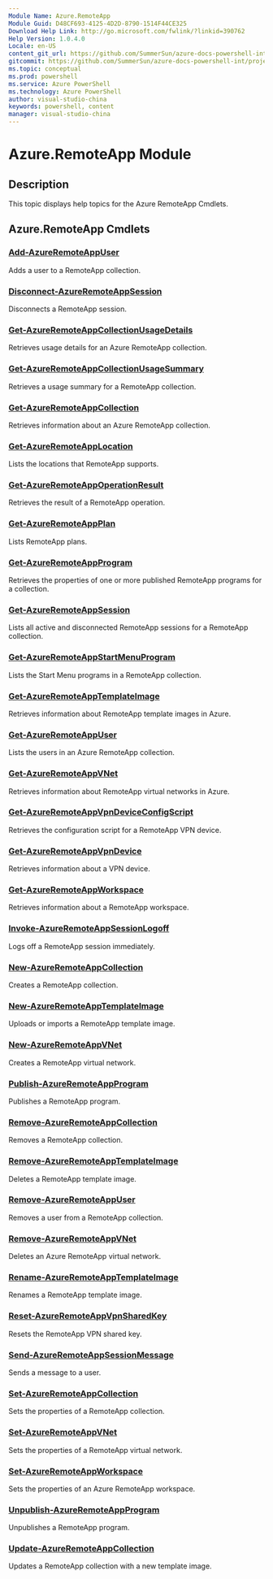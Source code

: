 ```yaml
---
Module Name: Azure.RemoteApp
Module Guid: D48CF693-4125-4D2D-8790-1514F44CE325
Download Help Link: http://go.microsoft.com/fwlink/?linkid=390762
Help Version: 1.0.4.0
Locale: en-US
content_git_url: https://github.com/SummerSun/azure-docs-powershell-int/projects/azure-docs-powershell-int/azureps-cmdlets-docs/ServiceManagement/Azure.RemoteApp/v0.9.8/CmdletMDs/Azure.RemoteApp.md
gitcommit: https://github.com/SummerSun/azure-docs-powershell-int/projects/azure-docs-powershell-int/azureps-cmdlets-docs/ServiceManagement/Azure.RemoteApp/v0.9.8/CmdletMDs/Azure.RemoteApp.md
ms.topic: conceptual
ms.prod: powershell
ms.service: Azure PowerShell
ms.technology: Azure PowerShell
author: visual-studio-china
keywords: powershell, content
manager: visual-studio-china
---
```


# Azure.RemoteApp Module
## Description
This topic displays help topics for the Azure RemoteApp Cmdlets. 

## Azure.RemoteApp Cmdlets
### [Add-AzureRemoteAppUser](Add-AzureRemoteAppUser.md)
Adds a user to a RemoteApp collection.


### [Disconnect-AzureRemoteAppSession](Disconnect-AzureRemoteAppSession.md)
Disconnects a RemoteApp session.


### [Get-AzureRemoteAppCollectionUsageDetails](Get-AzureRemoteAppCollectionUsageDetails.md)
Retrieves usage details for an Azure RemoteApp collection.


### [Get-AzureRemoteAppCollectionUsageSummary](Get-AzureRemoteAppCollectionUsageSummary.md)
Retrieves a usage summary for a RemoteApp collection.


### [Get-AzureRemoteAppCollection](Get-AzureRemoteAppCollection.md)
Retrieves information about an Azure RemoteApp collection.


### [Get-AzureRemoteAppLocation](Get-AzureRemoteAppLocation.md)
Lists the locations that RemoteApp supports.


### [Get-AzureRemoteAppOperationResult](Get-AzureRemoteAppOperationResult.md)
Retrieves the result of a RemoteApp operation.


### [Get-AzureRemoteAppPlan](Get-AzureRemoteAppPlan.md)
Lists RemoteApp plans.


### [Get-AzureRemoteAppProgram](Get-AzureRemoteAppProgram.md)
Retrieves the properties of one or more published RemoteApp programs for a collection.


### [Get-AzureRemoteAppSession](Get-AzureRemoteAppSession.md)
Lists all active and disconnected RemoteApp sessions for a RemoteApp collection.


### [Get-AzureRemoteAppStartMenuProgram](Get-AzureRemoteAppStartMenuProgram.md)
Lists the Start Menu programs in a RemoteApp collection.


### [Get-AzureRemoteAppTemplateImage](Get-AzureRemoteAppTemplateImage.md)
Retrieves information about RemoteApp template images in Azure.


### [Get-AzureRemoteAppUser](Get-AzureRemoteAppUser.md)
Lists the users in an Azure RemoteApp collection.


### [Get-AzureRemoteAppVNet](Get-AzureRemoteAppVNet.md)
Retrieves information about RemoteApp virtual networks in Azure.


### [Get-AzureRemoteAppVpnDeviceConfigScript](Get-AzureRemoteAppVpnDeviceConfigScript.md)
Retrieves the configuration script for a RemoteApp VPN device.


### [Get-AzureRemoteAppVpnDevice](Get-AzureRemoteAppVpnDevice.md)
Retrieves information about a VPN device.


### [Get-AzureRemoteAppWorkspace](Get-AzureRemoteAppWorkspace.md)
Retrieves information about a RemoteApp workspace.


### [Invoke-AzureRemoteAppSessionLogoff](Invoke-AzureRemoteAppSessionLogoff.md)
Logs off a RemoteApp session immediately.


### [New-AzureRemoteAppCollection](New-AzureRemoteAppCollection.md)
Creates a RemoteApp collection.


### [New-AzureRemoteAppTemplateImage](New-AzureRemoteAppTemplateImage.md)
Uploads or imports a RemoteApp template image.


### [New-AzureRemoteAppVNet](New-AzureRemoteAppVNet.md)
Creates a RemoteApp virtual network.


### [Publish-AzureRemoteAppProgram](Publish-AzureRemoteAppProgram.md)
Publishes a RemoteApp program.


### [Remove-AzureRemoteAppCollection](Remove-AzureRemoteAppCollection.md)
Removes a RemoteApp collection.


### [Remove-AzureRemoteAppTemplateImage](Remove-AzureRemoteAppTemplateImage.md)
Deletes a RemoteApp template image.


### [Remove-AzureRemoteAppUser](Remove-AzureRemoteAppUser.md)
Removes a user from a RemoteApp collection.


### [Remove-AzureRemoteAppVNet](Remove-AzureRemoteAppVNet.md)
Deletes an Azure RemoteApp virtual network.


### [Rename-AzureRemoteAppTemplateImage](Rename-AzureRemoteAppTemplateImage.md)
Renames a RemoteApp template image.


### [Reset-AzureRemoteAppVpnSharedKey](Reset-AzureRemoteAppVpnSharedKey.md)
Resets the RemoteApp VPN shared key.


### [Send-AzureRemoteAppSessionMessage](Send-AzureRemoteAppSessionMessage.md)
Sends a message to a user.


### [Set-AzureRemoteAppCollection](Set-AzureRemoteAppCollection.md)
Sets the properties of a RemoteApp collection.


### [Set-AzureRemoteAppVNet](Set-AzureRemoteAppVNet.md)
Sets the properties of a RemoteApp virtual network.


### [Set-AzureRemoteAppWorkspace](Set-AzureRemoteAppWorkspace.md)
Sets the properties of an Azure RemoteApp workspace.


### [Unpublish-AzureRemoteAppProgram](Unpublish-AzureRemoteAppProgram.md)
Unpublishes a RemoteApp program.


### [Update-AzureRemoteAppCollection](Update-AzureRemoteAppCollection.md)
Updates a RemoteApp collection with a new template image.



